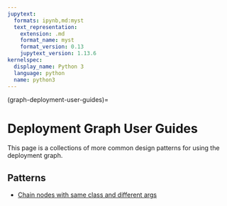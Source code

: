 ```yaml
---
jupytext:
  formats: ipynb,md:myst
  text_representation:
    extension: .md
    format_name: myst
    format_version: 0.13
    jupytext_version: 1.13.6
kernelspec:
  display_name: Python 3
  language: python
  name: python3
---
```


(graph-deployment-user-guides)=

# Deployment Graph User Guides

This page is a collections of more common design patterns for using the deployment graph.

## Patterns
- [Chain nodes with same class and different args](./chain_nodes_same_class_different_args.md)

